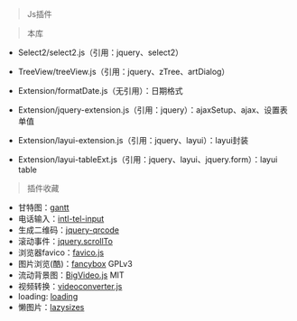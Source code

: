 > Js插件

> 本库
- Select2/select2.js（引用：jquery、select2）
- TreeView/treeView.js（引用：jquery、zTree、artDialog）

- Extension/formatDate.js（无引用）：日期格式
- Extension/jquery-extension.js（引用：jquery）：ajaxSetup、ajax、设置表单值
- Extension/layui-extension.js（引用：jquery、layui）：layui封装
- Extension/layui-tableExt.js（引用：jquery、layui、jquery.form）：layui table


> 插件收藏
- 甘特图：[gantt](https://github.com/DHTMLX/gantt)
- 电话输入：[intl-tel-input](https://github.com/jackocnr/intl-tel-input)
- 生成二维码：[jquery-qrcode](https://github.com/jeromeetienne/jquery-qrcode)
- 滚动事件：[jquery.scrollTo](https://github.com/flesler/jquery.scrollTo)
- 浏览器favico：[favico.js](https://github.com/ejci/favico.js)
- 图片浏览(酷)：[fancybox](https://github.com/fancyapps/fancybox) GPLv3
- 流动背景图：[BigVideo.js](http://dfcb.github.io/BigVideo.js/) MIT
- 视频转换：[videoconverter.js](https://github.com/bgrins/videoconverter.js)
- loading: [loading](https://github.com/jxnblk/loading)
- 懒图片：[lazysizes](https://github.com/aFarkas/lazysizes)
